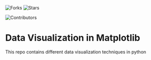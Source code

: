 ![Forks](https://img.shields.io/badge/forks-1-blue)
![Stars](https://img.shields.io/badge/stars-2-yellow)

![Contributors](https://img.shields.io/badge/contributors-2-blue)



# Data Visualization in Matplotlib
 This repo contains different data visualization techniques in python
